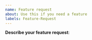 ```yaml
---
name: Feature request
about: Use this if you need a feature
labels: Feature-Request
---
```


**Describe your feature request**:
